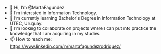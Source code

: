 - 👋 Hi, I’m @MartaFagundez
- 👀 I’m interested in Information Technology.
- 🌱 I’m currently learning Bachelor's Degree in Information Technology at UTEC, Uruguay.
- 💞️ I’m looking to collaborate on projects where I can put into practice the knowledge that I am acquiring in my studies.
- 📫 How to reach me: https://www.linkedin.com/in/martafagundezrodriguez/

<!---
MartaFagundez/MartaFagundez is a ✨ special ✨ repository because its `README.md` (this file) appears on your GitHub profile.
You can click the Preview link to take a look at your changes.
--->
